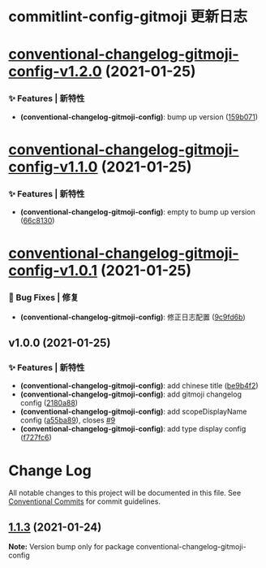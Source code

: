 # commitlint-config-gitmoji 更新日志

# [conventional-changelog-gitmoji-config-v1.2.0](https://github.com/arvinxx/commit-gitmoji/compare/conventional-changelog-gitmoji-config-v1.1.0...conventional-changelog-gitmoji-config-v1.2.0) (2021-01-25)


### ✨ Features | 新特性

* **(conventional-changelog-gitmoji-config)**: bump up version ([159b071](https://github.com/arvinxx/commit-gitmoji/commit/159b071))

# [conventional-changelog-gitmoji-config-v1.1.0](https://github.com/arvinxx/commit-gitmoji/compare/conventional-changelog-gitmoji-config-v1.0.1...conventional-changelog-gitmoji-config-v1.1.0) (2021-01-25)


### ✨ Features | 新特性

* **(conventional-changelog-gitmoji-config)**: empty to bump up version ([66c8130](https://github.com/arvinxx/commit-gitmoji/commit/66c8130))

# [conventional-changelog-gitmoji-config-v1.0.1](https://github.com/arvinxx/commit-gitmoji/compare/conventional-changelog-gitmoji-config-v1.0.0...conventional-changelog-gitmoji-config-v1.0.1) (2021-01-25)


### 🐛 Bug Fixes | 修复

* **(conventional-changelog-gitmoji-config)**: 修正日志配置 ([9c9fd6b](https://github.com/arvinxx/commit-gitmoji/commit/9c9fd6b))

## v1.0.0 (2021-01-25)


### ✨ Features | 新特性

* **(conventional-changelog-gitmoji-config)**: add chinese title ([be9b4f2](https://github.com/arvinxx/commit-gitmoji/commit/be9b4f2))
* **(conventional-changelog-gitmoji-config)**: add gitmoji changelog config ([2180a88](https://github.com/arvinxx/commit-gitmoji/commit/2180a88))
* **(conventional-changelog-gitmoji-config)**: add scopeDisplayName config ([a55ba89](https://github.com/arvinxx/commit-gitmoji/commit/a55ba89)), closes [#9](https://github.com/arvinxx/commit-gitmoji/issues/9)
* **(conventional-changelog-gitmoji-config)**: add type display config ([f727fc6](https://github.com/arvinxx/commit-gitmoji/commit/f727fc6))

# Change Log

All notable changes to this project will be documented in this file.
See [Conventional Commits](https://conventionalcommits.org) for commit guidelines.

## [1.1.3](https://github.com/arvinxx/commit-gitmoji/compare/conventional-changelog-gitmoji-config@1.1.2...conventional-changelog-gitmoji-config@1.1.3) (2021-01-24)

**Note:** Version bump only for package conventional-changelog-gitmoji-config

